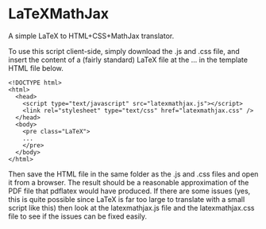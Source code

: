 LaTeXMathJax
============

A simple LaTeX to HTML+CSS+MathJax translator.

To use this script client-side, simply download the .js and .css file,
and insert the content of a (fairly standard) LaTeX file at the ... in
the template HTML file below.

    <!DOCTYPE html>
    <html>
      <head>
        <script type="text/javascript" src="latexmathjax.js"></script>
        <link rel="stylesheet" type="text/css" href="latexmathjax.css" />
      </head>
      <body>
        <pre class="LaTeX">
        ...
        </pre>
      </body>
    </html>

Then save the HTML file in the same folder as the .js and .css files
and open it from a browser. The result should be a reasonable
approximation of the PDF file that pdflatex would have produced. If
there are some issues (yes, this is quite possible since LaTeX is far
too large to translate with a small script like this) then look at the
latexmathjax.js file and the latexmathjax.css file to see if the
issues can be fixed easily.
